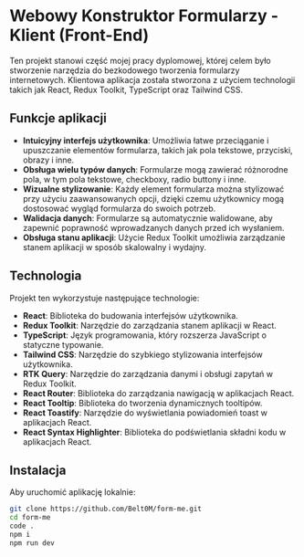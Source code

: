 # Webowy Konstruktor Formularzy - Klient (Front-End)

Ten projekt stanowi część mojej pracy dyplomowej, której celem było stworzenie narzędzia do bezkodowego tworzenia formularzy internetowych. Klientowa aplikacja została stworzona z użyciem technologii takich jak React, Redux Toolkit, TypeScript oraz Tailwind CSS.

## Funkcje aplikacji

- **Intuicyjny interfejs użytkownika**: Umożliwia łatwe przeciąganie i upuszczanie elementów formularza, takich jak pola tekstowe, przyciski, obrazy i inne.
- **Obsługa wielu typów danych**: Formularze mogą zawierać różnorodne pola, w tym pola tekstowe, checkboxy, radio buttony i inne.
- **Wizualne stylizowanie**: Każdy element formularza można stylizować przy użyciu zaawansowanych opcji, dzięki czemu użytkownicy mogą dostosować wygląd formularza do swoich potrzeb.
- **Walidacja danych**: Formularze są automatycznie walidowane, aby zapewnić poprawność wprowadzanych danych przed ich wysłaniem.
- **Obsługa stanu aplikacji**: Użycie Redux Toolkit umożliwia zarządzanie stanem aplikacji w sposób skalowalny i wydajny.

## Technologia

Projekt ten wykorzystuje następujące technologie:

- **React**: Biblioteka do budowania interfejsów użytkownika.
- **Redux Toolkit**: Narzędzie do zarządzania stanem aplikacji w React.
- **TypeScript**: Język programowania, który rozszerza JavaScript o statyczne typowanie.
- **Tailwind CSS**: Narzędzie do szybkiego stylizowania interfejsów użytkownika.
- **RTK Query**: Narzędzie do zarządzania danymi i obsługi zapytań w Redux Toolkit.
- **React Router**: Biblioteka do zarządzania nawigacją w aplikacjach React.
- **React Tooltip**: Biblioteka do tworzenia dynamicznych tooltipów.
- **React Toastify**: Narzędzie do wyświetlania powiadomień toast w aplikacjach React.
- **React Syntax Highlighter**: Biblioteka do podświetlania składni kodu w aplikacjach React.

## Instalacja

Aby uruchomić aplikację lokalnie:

   ```bash
   git clone https://github.com/Belt0M/form-me.git
   cd form-me
   code .
   npm i
   npm run dev
